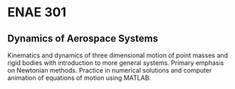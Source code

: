 # ENAE 301

## Dynamics of Aerospace Systems

Kinematics and dynamics of three dimensional motion of point masses and rigid bodies with introduction to more general systems. Primary emphasis on Newtonian methods. Practice in numerical solutions and computer animation of equations of motion using MATLAB.
